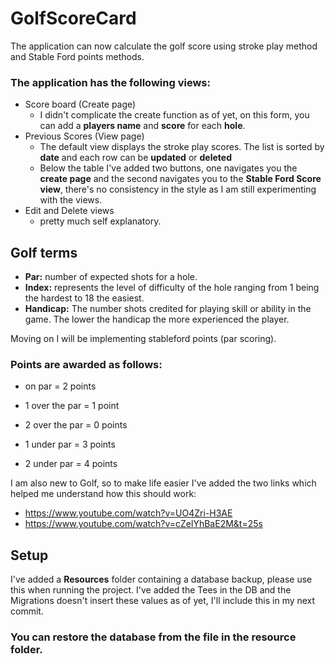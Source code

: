 # GolfScoreCard

The application can now calculate the golf score using stroke play method and Stable Ford points methods.
### The application has the following views:
* Score board (Create page)
  * I didn't complicate the create function as of yet, on this form, you can add a **players name** and **score** for each **hole**. 
* Previous Scores (View page)
  * The default view displays the stroke play scores. The list is sorted by **date** and each row can be **updated** or **deleted**
  * Below the table I've added two buttons, one navigates you the **create page** and the second navigates you to the **Stable Ford Score view**, there's no consistency in the style as I am still experimenting with the views.
* Edit and Delete views
  * pretty much self explanatory.
  
## Golf terms
* **Par:** number of expected shots for a hole.
* **Index:** represents the level of difficulty of the hole ranging from 1 being the hardest to 18 the easiest.
* **Handicap:** The number shots credited for playing skill or ability in the game. The lower the handicap the more experienced the player.

Moving on I will be implementing stableford points (par scoring).
### Points are awarded as follows:
* on par = 2 points
* 1 over the par = 1 point
* 2 over the par = 0 points

* 1 under par = 3 points
* 2 under par = 4 points

I am also new to Golf, so to make life easier I've added the two links which helped me understand how this should work:

* https://www.youtube.com/watch?v=UO4Zri-H3AE
* https://www.youtube.com/watch?v=cZelYhBaE2M&t=25s

## Setup
I've added a **Resources** folder containing a database backup, please use this when running the project. I've added the Tees in the DB and the Migrations doesn't insert these values as of yet, I'll include this in my next commit. 

### You can restore the database from the file in the resource folder.
